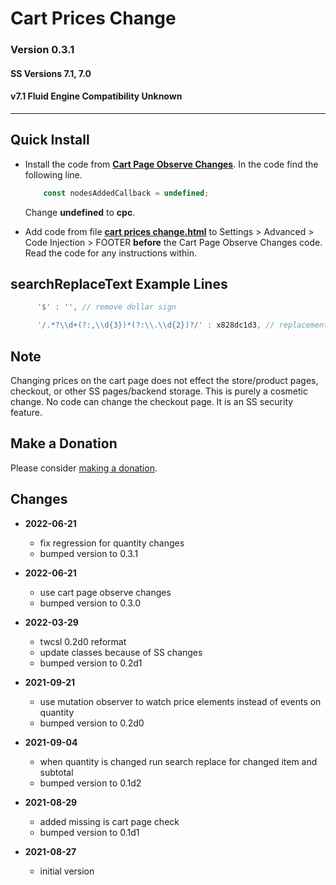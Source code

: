 # Cart Prices Change

### Version 0.3.1

#### SS Versions 7.1, 7.0

#### v7.1 Fluid Engine Compatibility Unknown

---

## Quick Install

* Install the code from **[Cart Page Observe Changes][1]**. In the code find the
  following line.
  
  ```javascript
      const nodesAddedCallback = undefined;
  ```
  
  Change **undefined** to **cpc**.
  
* Add code from file **[cart prices change.html][2]** to Settings > Advanced >
  Code Injection > FOOTER **before** the Cart Page Observe Changes code. Read
  the code for any instructions within.

## searchReplaceText Example Lines

```javascript
      '$' : '', // remove dollar sign
  ```

```javascript
      '/.*?\\d+(?:,\\d{3})*(?:\\.\\d{2})?/' : x828dc1d3, // replacement text function name
  ```

## Note

Changing prices on the cart page does not effect the store/product
pages, checkout, or other SS pages/backend storage. This is purely a cosmetic
change. No code can change the checkout page. It is an SS security feature.

## Make a Donation

Please consider [making a donation][3].

## Changes

* **2022-06-21**

  * fix regression for quantity changes
  * bumped version to 0.3.1
  
* **2022-06-21**

  * use cart page observe changes
  * bumped version to 0.3.0
  
* **2022-03-29**

  * twcsl 0.2d0 reformat
  * update classes because of SS changes
  * bumped version to 0.2d1
  
* **2021-09-21**

  * use mutation observer to watch price elements instead of events on quantity
  * bumped version to 0.2d0
  
* **2021-09-04**

  * when quantity is changed run search replace for changed item and subtotal
  * bumped version to 0.1d2
  
* **2021-08-29**

  * added missing is cart page check
  * bumped version to 0.1d1
  
* **2021-08-27**

  * initial version

[1]: https://github.com/tomsWebConsulting/twcsl/tree/main/Cart%20Page%20Observe%20Changes#cart-page-observe-changes
[2]: cart%20prices%20change.html#L1
[3]: https://github.com/tomsWebConsulting/twcsl#make-a-donation
